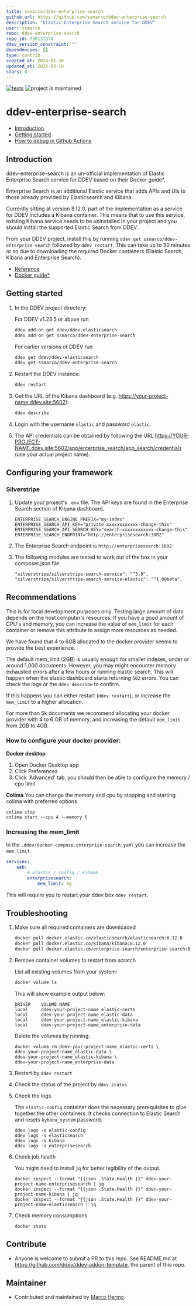 ```yaml
---
title: ssmarco/ddev-enterprise-search
github_url: https://github.com/ssmarco/ddev-enterprise-search
description: "Elastic Enterprise Search service for DDEV"
user: ssmarco
repo: ddev-enterprise-search
repo_id: 750137374
ddev_version_constraint: ""
dependencies: []
type: contrib
created_at: 2024-01-30
updated_at: 2025-03-10
stars: 0
---
```


[![tests](https://github.com/ssmarco/ddev-enterprise-search/actions/workflows/tests.yml/badge.svg)](https://github.com/ssmarco/ddev-enterprise-search/actions/workflows/tests.yml) ![project is maintained](https://img.shields.io/maintenance/yes/2024.svg)

# ddev-enterprise-search <!-- omit in toc -->

- [Introduction](#introduction)
- [Getting started](#getting-started)
- [How to debug in Github Actions](#how-to-debug-tests-github-actions)

## Introduction

ddev-enterprise-search is an un-official implementation of Elastic Enterprise Search service for DDEV based on their Docker guide\*.

Enterprise Search is an additional Elastic service that adds APIs and UIs to those already provided by Elasticsearch and Kibana.

Currently sitting at version 8.12.0, part of the implementation as a service for DDEV includes a Kibana container.
This means that to use this service, existing Kibana service needs to be uninstalled in your project and you should install the supported Elastic Search from DDEV.

From your DDEV project, install this by running `ddev get ssmarco/ddev-enterprise-search` followed by `ddev restart`.
This can take up to 30 minutes or so due to downloading the required Docker containers (Elastic Search, Kibana and Enterprise Search).

- [Reference](https://www.elastic.co/guide/en/enterprise-search/current/start.html)
- [Docker guide\*](https://www.elastic.co/guide/en/enterprise-search/current/docker.html)

## Getting started

1. In the DDEV project directory:

    For DDEV v1.23.5 or above run

    ```sh
    ddev add-on get ddev/ddev-elasticsearch
    ddev add-on get ssmarco/ddev-enterprise-search
    ```

    For earlier versions of DDEV run

    ```sh
    ddev get ddev/ddev-elasticsearch
    ddev get ssmarco/ddev-enterprise-search
    ```

2. Restart the DDEV instance:

    ```sh
    ddev restart
    ```

3. Get the URL of the Kibana dashboard (e.g. https://your-project-name.ddev.site:5602):

    ```sh
    ddev describe
    ```

4. Login with the username `elastic` and password `elastic`.

5. The API credentials can be obtained by following the URL https://YOUR-PROJECT-NAME.ddev.site:5602/app/enterprise_search/app_search/credentials (use your actual project name).

## Configuring your framework

### Silverstripe

1. Update your project's `.env` file. The API keys are found in the Enterprise Search section of Kibana dashboard.

    ```
    ENTERPRISE_SEARCH_ENGINE_PREFIX="my-index"
    ENTERPRISE_SEARCH_API_KEY="private-xxxxxxxxxxxx-change-this"
    ENTERPRISE_SEARCH_API_SEARCH_KEY="search-xxxxxxxxxxxx-change-this"
    ENTERPRISE_SEARCH_ENDPOINT="http://enterprisesearch:3002"
    ```

2. The Enterprise Search endpoint is `http://enterprisesearch:3002`

3. The following modules are tested to work out of the box in your composer.json file:

    ```
    "silverstripe/silverstripe-search-service": "^3.0",
    "silverstripe/silverstripe-search-service-elastic": "^1.0@beta",
    ```

## Recommendations

This is for local development purposes only. Testing large amount of data depends on the host computer's resources.
If you have a good amount of CPU's and memory, you can increase the value of `mem_limit` for each container or remove this attribute to assign more resources as needed.

We have found that 4 to 6GB allocated to the docker provider seems to provide the best experience.

The default mem_limit (2GB) is usually enough for smaller indexes, under or around 1,000 documents. However, you may might encounter memory exhausted errors after a few hours or running elastic search. 
This will happen when the elastic dashboard starts returning `502` errors. You can check the logs or the `ddev describe` to confirm.

If this happens you can either restart (`ddev restart`), or increase the `mem_limit` to a higher allocation. 

For more than 5k documents we recommend allocating your docker provider with 4 to 6 GB of memory, and increasing the default `mem_limit` from 2GB to 4GB.

### How to configure your docker provider:
**Docker desktop**
1. Open Docker Desktop app
2. Click Preferences
3. Click 'Advanced' tab, you should then be able to configure the memory / cpu limit 

**Colima**
You can change the memory and cpu by stopping and starting colima with preferred options
```
colima stop
colima start --cpu 4 --memory 6
```

### Increasing the mem_limit
In the  `.ddev/docker-compose.enterprise-search.yaml` you can increase the `mem_limit`.
``` yaml
services:
    web:
        # elastic / config / kibana
        enterprisesearch:
            mem_limit: 6g
```

This will require you to restart your ddev box `ddev restart`.



## Troubleshooting

1. Make sure all required containers are downloaded

    ```sh
    docker pull docker.elastic.co/elasticsearch/elasticsearch:8.12.0
    docker pull docker.elastic.co/kibana/kibana:8.12.0
    docker pull docker.elastic.co/enterprise-search/enterprise-search:8.12.0
    ```

2. Remove container volumes to restart from scratch

    List all existing volumes from your system:

    ```sh
    docker volume ls
    ```

    This will show example output below:

    ```
    DRIVER    VOLUME NAME
    local     ddev-your-project-name_elastic-certs
    local     ddev-your-project-name_elastic-data
    local     ddev-your-project-name_elastic-kibana
    local     ddev-your-project-name_enterprise-data
    ```

    Delete the volumes by running:

    ```
    docker volume rm ddev-your-project-name_elastic-certs \
    ddev-your-project-name_elastic-data \
    ddev-your-project-name_elastic-kibana \
    ddev-your-project-name_enterprise-data
    ```

3. Restart by `ddev restart`

4. Check the status of the project by `ddev status`

5. Check the logs

    The `elastic-config` container does the necessary prerequisites to glue together the other containers. It checks connection to Elastic Search and resets `kybana_system` password.

    ```
    ddev logs -s elastic-config
    ddev logs -s elasticsearch
    ddev logs -s kibana
    ddev logs -s enterprisesearch
    ```

6. Check job health

    You might need to install `jq` for better legibility of the output.

    ```
    docker inspect --format "{{json .State.Health }}" ddev-your-project-name-enterprisesearch | jq
    docker inspect --format "{{json .State.Health }}" ddev-your-project-name-kibana | jq
    docker inspect --format "{{json .State.Health }}" ddev-your-project-name-elasticsearch | jq
    ```

7. Check memory consumptions

    ```
    docker stats
    ```


## Contribute

- Anyone is welcome to submit a PR to this repo. See README.md at https://github.com/ddev/ddev-addon-template, the parent of this repo.

## Maintainer

- Contributed and maintained by [Marco Hermo](https://github.com/ssmarco).

